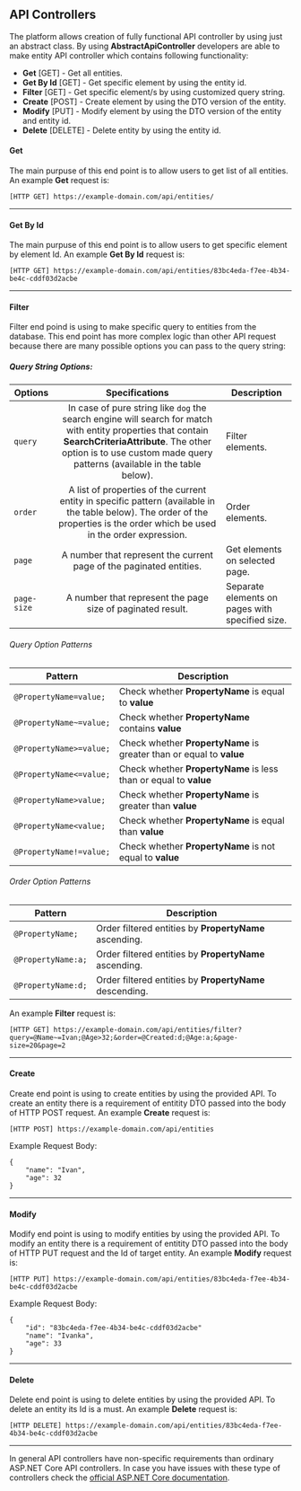 ## API Controllers

The platform allows creation of fully functional API controller by using just an abstract class. By using **AbstractApiController** developers are able to make entity API controller which contains following functionality:

* **Get** [GET] - Get all entities.
* **Get By Id** [GET] - Get specific element by using the entity id.
* **Filter** [GET] - Get specific element/s by using customized query string.
* **Create** [POST] - Create element by using the DTO version of the entity.
* **Modify** [PUT] - Modify element by using the DTO version of the entity and entity id.
* **Delete** [DELETE] - Delete entity by using the entity id.

#### Get
The main purpuse of this end point is to allow users to get list of all entities. An example **Get** request is:
```
[HTTP GET] https://example-domain.com/api/entities/
```
---
#### Get By Id
The main purpuse of this end point is to allow users to get specific element by element Id. An example **Get By Id** request is:
```
[HTTP GET] https://example-domain.com/api/entities/83bc4eda-f7ee-4b34-be4c-cddf03d2acbe
```
---
#### Filter
Filter end poind is using to make specific query to entities from the database. This end point has more complex logic than other API request because there are many possible options you can pass to the query string:



##### Query String Options:
| Options | Specifications | Description |
| --- | :---: | --- |
| `query` | In case of pure string like `dog` the search engine will search for match with entity properties that contain **SearchCriteriaAttribute**. The other option is to use custom made query patterns (available in the table below). | Filter elements. |
| `order` | A list of properties of the current entity in specific pattern (available in the table below). The order of the properties is the order which be used in the order expression. | Order elements. |
| `page` | A number that represent the current page of the paginated entities. | Get elements on selected page. |
| `page-size` | A number that represent the page size of paginated result. | Separate elements on pages with specified size. |



###### Query Option Patterns
| Pattern | Description |
| --- | --- |
| `@PropertyName=value;` | Check whether **PropertyName** is equal to **value** |
| `@PropertyName~=value;` | Check whether **PropertyName** contains **value** |
| `@PropertyName>=value;` | Check whether **PropertyName** is greater than or equal to **value** |
| `@PropertyName<=value;` | Check whether **PropertyName** is less than or equal to **value** |
| `@PropertyName>value;` | Check whether **PropertyName** is greater than **value** |
| `@PropertyName<value;` | Check whether **PropertyName** is equal than **value** |
| `@PropertyName!=value;` | Check whether **PropertyName** is not equal to **value** |




###### Order Option Patterns
| Pattern | Description |
| --- | --- |
| `@PropertyName;` | Order filtered entities by **PropertyName** ascending. |
| `@PropertyName:a;` | Order filtered entities by **PropertyName** ascending. |
| `@PropertyName:d;` | Order filtered entities by **PropertyName** descending. |

An example **Filter** request is:
```
[HTTP GET] https://example-domain.com/api/entities/filter?query=@Name~=Ivan;@Age>32;&order=@Created:d;@Age:a;&page-size=20&page=2
```
---
#### Create

Create end point is using to create entities by using the provided API. To create an entity there is a requirement of entitity DTO passed into the body of HTTP POST request. An example **Create** request is:

```
[HTTP POST] https://example-domain.com/api/entities
```
Example Request Body:
```
{
    "name": "Ivan",
    "age": 32
}
```
---
#### Modify

Modify end point is using to modify entities by using the provided API. To modify an entity there is a requirement of entitity DTO passed into the body of HTTP PUT request and the Id of target entity. An example **Modify** request is:

```
[HTTP PUT] https://example-domain.com/api/entities/83bc4eda-f7ee-4b34-be4c-cddf03d2acbe
```
Example Request Body:
```
{
    "id": "83bc4eda-f7ee-4b34-be4c-cddf03d2acbe"
    "name": "Ivanka",
    "age": 33
}
```
---
#### Delete

Delete end point is using to delete entities by using the provided API. To delete an entity its Id is a must. An example **Delete** request is:

```
[HTTP DELETE] https://example-domain.com/api/entities/83bc4eda-f7ee-4b34-be4c-cddf03d2acbe
```

---

In general API controllers have non-specific requirements than ordinary ASP.NET Core API controllers. In case you have issues with these type of controllers check the [official ASP.NET Core documentation](https://docs.microsoft.com/en-us/aspnet/core/web-api/?view=aspnetcore-2.2).